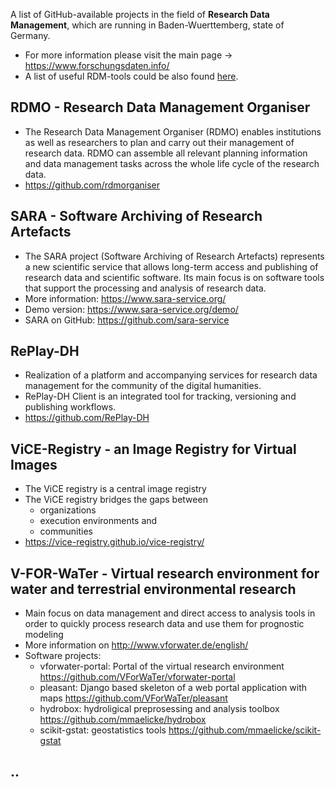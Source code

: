 A list of GitHub-available projects in the field of **Research Data Management**, which are running in Baden-Wuerttemberg, state of Germany.  

* For more information please visit the main page -> https://www.forschungsdaten.info/
* A list of useful RDM-tools could be also found [here](https://www.forschungsdaten.info/praxis-kompakt/links-zu-tools/). 

## RDMO - Research Data Management Organiser

* The Research Data Management Organiser (RDMO) enables institutions as well as researchers to plan and carry out their management of research data. RDMO can assemble all relevant planning information and data management tasks across the whole life cycle of the research data.
* https://github.com/rdmorganiser

## SARA - Software Archiving of Research Artefacts

* The SARA project (Software Archiving of Research Artefacts) represents a new scientific service that allows long-term access and publishing of research data and scientific software. Its main focus is on software tools that support the processing and analysis of research data.
* More information: https://www.sara-service.org/
* Demo version: https://www.sara-service.org/demo/
* SARA on GitHub: https://github.com/sara-service

## RePlay-DH

* Realization of a platform and accompanying services for research data management for the community of the digital humanities.
* RePlay-DH Client is an integrated tool for tracking, versioning and publishing workflows.
* https://github.com/RePlay-DH

## ViCE-Registry - an Image Registry for Virtual Images

* The ViCE registry is a central image registry
* The ViCE registry bridges the gaps between
  - organizations
  - execution environments and
  - communities
* https://vice-registry.github.io/vice-registry/

## V-FOR-WaTer - Virtual research environment for water and terrestrial environmental research
*  Main focus on data management and direct access to analysis tools in order to quickly process research data and use them for prognostic modeling
* More information on http://www.vforwater.de/english/
* Software projects:
  - vforwater-portal: Portal of the virtual research environment https://github.com/VForWaTer/vforwater-portal
  - pleasant: Django based skeleton of a web portal application with maps https://github.com/VForWaTer/pleasant
  - hydrobox: hydroligical preprosessing and analysis toolbox https://github.com/mmaelicke/hydrobox
  - scikit-gstat: geostatistics tools https://github.com/mmaelicke/scikit-gstat
 

## ..



